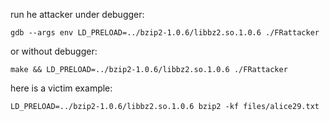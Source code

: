 run he attacker under debugger:
```
gdb --args env LD_PRELOAD=../bzip2-1.0.6/libbz2.so.1.0.6 ./FRattacker
```

or without debugger:
```
make && LD_PRELOAD=../bzip2-1.0.6/libbz2.so.1.0.6 ./FRattacker
```

here is a victim example:
```
LD_PRELOAD=../bzip2-1.0.6/libbz2.so.1.0.6 bzip2 -kf files/alice29.txt
```
